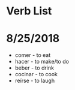 # Verb List

8/25/2018
=========

- comer - to eat
- hacer - to make/to do
- beber - to drink
- cocinar - to cook
- reírse - to laugh